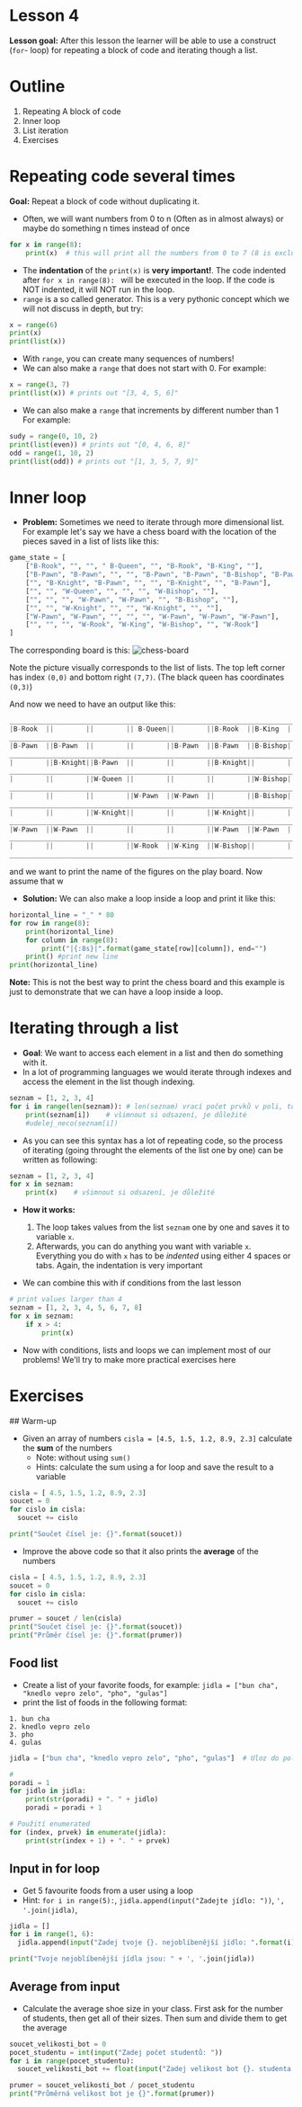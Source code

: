 # Lesson 4
**Lesson goal:** After this lesson the learner will be able to use a construct (`for`- loop) for repeating a block of code and iterating though a list.

# Outline
1. Repeating A block of code
2. Inner loop
3. List iteration
4. Exercises

# Repeating code several times
**Goal:** Repeat a block of code without duplicating it.

* Often, we will want numbers from 0 to n (Often as in almost always) or maybe do something n times instead of once

```python
for x in range(8):
    print(x)  # this will print all the numbers from 0 to 7 (8 is excluded)
```
* The **indentation** of the `print(x)` is **very important!**. The code indented after `for x in range(8):
` will be executed in the loop. If the code is NOT indented, it will NOT run in the loop.
* `range` is a so called generator. This is a very pythonic concept which we will not discuss in depth, but try:
```python
x = range(6)
print(x)
print(list(x))
```

* With `range`, you can create many sequences of numbers!
* We can also make a `range` that does not start with 0. For example:
```python
x = range(3, 7)
print(list(x)) # prints out "[3, 4, 5, 6]"
```
* We can also make a `range` that increments by different number than 1 For example:
```python
sudy = range(0, 10, 2)
print(list(even)) # prints out "[0, 4, 6, 8]"
odd = range(1, 10, 2)
print(list(odd)) # prints out "[1, 3, 5, 7, 9]"
```

# Inner loop
* **Problem:** Sometimes we need to iterate through more dimensional list. For example let's say we have a chess board with the location of the pieces saved in a list of lists like this:

```python
game_state = [
    ["B-Rook", "", "", " B-Queen", "", "B-Rook", "B-King", ""],
    ["B-Pawn", "B-Pawn", "", "", "B-Pawn", "B-Pawn", "B-Bishop", "B-Pawn"],
    ["", "B-Knight", "B-Pawn", "", "", "B-Knight", "", "B-Pawn"],
    ["", "", "W-Queen", "", "", "", "W-Bishop", ""],
    ["", "", "", "W-Pawn", "W-Pawn", "", "B-Bishop", ""],
    ["", "", "W-Knight", "", "", "W-Knight", "", ""],
    ["W-Pawn", "W-Pawn", "", "", "", "W-Pawn", "W-Pawn", "W-Pawn"],
    ["", "", "", "W-Rook", "W-King", "W-Bishop", "", "W-Rook"]
]
```
The corresponding board is this:
![chess-board](./images/chess_board.png)

Note the picture visually corresponds to the list of lists. The top left corner has index `(0,0)` and bottom right `(7,7)`. (The black queen has coordinates `(0,3)`)

And now we need to have an output like this:
```python
________________________________________________________________________________
|B-Rook  ||        ||        || B-Queen||        ||B-Rook  ||B-King  ||        |
________________________________________________________________________________
|B-Pawn  ||B-Pawn  ||        ||        ||B-Pawn  ||B-Pawn  ||B-Bishop||B-Pawn  |
________________________________________________________________________________
|        ||B-Knight||B-Pawn  ||        ||        ||B-Knight||        ||B-Pawn  |
________________________________________________________________________________
|        ||        ||W-Queen ||        ||        ||        ||W-Bishop||        |
________________________________________________________________________________
|        ||        ||        ||W-Pawn  ||W-Pawn  ||        ||B-Bishop||        |
________________________________________________________________________________
|        ||        ||W-Knight||        ||        ||W-Knight||        ||        |
________________________________________________________________________________
|W-Pawn  ||W-Pawn  ||        ||        ||        ||W-Pawn  ||W-Pawn  ||W-Pawn  |
________________________________________________________________________________
|        ||        ||        ||W-Rook  ||W-King  ||W-Bishop||        ||W-Rook  |
________________________________________________________________________________
```


 and we want to print the name of the figures on the play board. Now assume that w
* **Solution:**
  We can also make a loop inside a loop and print it like this:
```python
horizontal_line = "_" * 80
for row in range(8):
    print(horizontal_line)
    for column in range(8):
        print("|{:8s}|".format(game_state[row][column]), end="")
    print() #print new line
print(horizontal_line)
```
  **Note:** This is not the best way to print the chess board and this example is just to demonstrate that we can have a loop inside a loop.

# Iterating through a list
* **Goal**: We want to access each element in a list and then do something with it.
* In a lot of programming languages we would iterate through indexes and access the element in the list though indexing.

```python
seznam = [1, 2, 3, 4]
for i in range(len(seznam)): # len(seznam) vrací počet prvků v poli, to je důležité, abychom nepoužili index, který pole neobsahuje
    print(seznam[i])    # všimnout si odsazení, je důležité
    #udelej_neco(seznam[i])
```

* As you can see this syntax has a lot of repeating code, so the process of iterating (going throught the elements of the list one by one) can be written as following:

```python
seznam = [1, 2, 3, 4]
for x in seznam:
    print(x)    # všimnout si odsazení, je důležité
```
* **How it works:**
  1. The loop takes values from the list `seznam` one by one and saves it to variable `x`.
  2. Afterwards, you can do anything you want with variable `x`. Everything you do with `x` has to be *indented* using either 4 spaces or tabs. Again, the indentation is very important

* We can combine this with if conditions from the last lesson

```python
# print values larger than 4
seznam = [1, 2, 3, 4, 5, 6, 7, 8]
for x in seznam:
    if x > 4:
        print(x)
```

* Now with conditions, lists and loops we can implement most of our problems! We'll try to make more practical exercises here

# Exercises
## Warm-up
* Given an array of numbers `cisla = [4.5, 1.5, 1.2, 8.9, 2.3]` calculate the **sum** of the numbers
  * Note: without using `sum()`
  * Hints: calculate the sum using a for loop and save the result to a variable

```python
cisla = [ 4.5, 1.5, 1.2, 8.9, 2.3]
soucet = 0
for cislo in cisla:
  soucet += cislo

print("Součet čísel je: {}".format(soucet))
```

* Improve the above code so that it also prints the **average** of the numbers

```python
cisla = [ 4.5, 1.5, 1.2, 8.9, 2.3]
soucet = 0
for cislo in cisla:
  soucet += cislo

prumer = soucet / len(cisla)
print("Součet čísel je: {}".format(soucet))
print("Průměr čísel je: {}".format(prumer))
```  

## Food list
* Create a list of your favorite foods, for example: `jidla = ["bun cha", "knedlo vepro zelo", "pho", "gulas"]`
* print the list of foods in the following format:

```
1. bun cha
2. knedlo vepro zelo
3. pho
4. gulas
```

```python
jidla = ["bun cha", "knedlo vepro zelo", "pho", "gulas"]  # Uloz do pole svoje oblibena jidla podle tvych priorit.

#
poradi = 1
for jidlo in jidla:
    print(str(poradi) + ". " + jidlo)
    poradi = poradi + 1

# Použití enumerated
for (index, prvek) in enumerate(jidla):
    print(str(index + 1) + ". " + prvek)
```

## Input in for loop
* Get 5 favourite foods from a user using a loop
 * Hint: `for i in range(5):`, `jidla.append(input("Zadejte jídlo: "))`, `', '.join(jidla)`,

```python
jidla = []
for i in range(1, 6):
  jidla.append(input("Zadej tvoje {}. nejoblíbenější jídlo: ".format(i)))

print("Tvoje nejoblíbenější jídla jsou: " + ', '.join(jidla))  
```
## Average from input
* Calculate the average shoe size in your class. First ask for the number of students, then get all of their sizes. Then sum and divide them to get the average

```python
soucet_velikosti_bot = 0
pocet_studentu = int(input("Zadej počet studentů: "))
for i in range(pocet_studentu):
  soucet_velikosti_bot += float(input("Zadej velikost bot {}. studenta: ".format(i + 1)))

prumer = soucet_velikosti_bot / pocet_studentu
print("Průměrná velikost bot je {}".format(prumer))  
```
